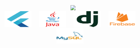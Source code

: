 
<div align="center">
<a href="https://github.com/DenverCoder1/readme-typing-svg"><img src="https://readme-typing-svg.demolab.com?&font=monospace&color=b300b3&size=37&height=90&width=800&duration=1000&pause=1000&center=true&lines=Hey, I'm Victor!;I'm+a+Full Stack+Developer;I'm+also+a+graduated+Software+Engineer!"/></a>
</div>
<div align="center">
<img src="https://github.com/devicons/devicon/blob/master/icons/flutter/flutter-original.svg" style="width: 17%" height="50"/> &nbsp;&nbsp;&nbsp;&nbsp;
<img src="https://github.com/devicons/devicon/blob/master/icons/java/java-original-wordmark.svg" style="width: 17%" height="50"/> &nbsp;&nbsp;&nbsp;&nbsp;
<img src="https://github.com/devicons/devicon/blob/master/icons/django/django-plain.svg" style="width: 17%" height="50"/> &nbsp;&nbsp;&nbsp;&nbsp;
<img src="https://github.com/devicons/devicon/blob/master/icons/firebase/firebase-plain-wordmark.svg" style="width: 17%" height="50"/> &nbsp;&nbsp;&nbsp;&nbsp;
<img src="https://github.com/devicons/devicon/blob/master/icons/mysql/mysql-original-wordmark.svg" style="width: 17%" height="50"/> &nbsp;&nbsp;&nbsp;&nbsp;
</div>

